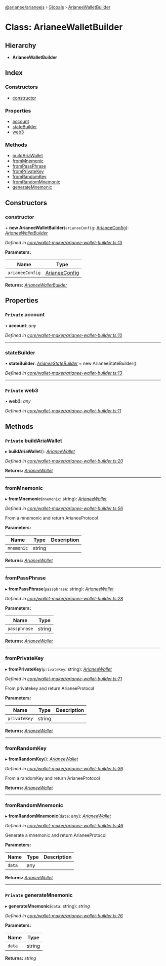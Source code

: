 [@arianee/arianeejs](../README.md) › [Globals](../globals.md) › [ArianeeWalletBuilder](arianeewalletbuilder.md)

# Class: ArianeeWalletBuilder

## Hierarchy

* **ArianeeWalletBuilder**

## Index

### Constructors

* [constructor](arianeewalletbuilder.md#constructor)

### Properties

* [account](arianeewalletbuilder.md#private-account)
* [stateBuilder](arianeewalletbuilder.md#statebuilder)
* [web3](arianeewalletbuilder.md#private-web3)

### Methods

* [buildAriaWallet](arianeewalletbuilder.md#private-buildariawallet)
* [fromMnemonic](arianeewalletbuilder.md#frommnemonic)
* [fromPassPhrase](arianeewalletbuilder.md#frompassphrase)
* [fromPrivateKey](arianeewalletbuilder.md#fromprivatekey)
* [fromRandomKey](arianeewalletbuilder.md#fromrandomkey)
* [fromRandomMnemonic](arianeewalletbuilder.md#fromrandommnemonic)
* [generateMnemonic](arianeewalletbuilder.md#private-generatemnemonic)

## Constructors

###  constructor

\+ **new ArianeeWalletBuilder**(`arianeeConfig`: [ArianeeConfig](../interfaces/arianeeconfig.md)): *[ArianeeWalletBuilder](arianeewalletbuilder.md)*

*Defined in [core/wallet-maker/arianee-wallet-builder.ts:13](https://github.com/stefdelec/arianeeJS/blob/07076e4/src/core/wallet-maker/arianee-wallet-builder.ts#L13)*

**Parameters:**

Name | Type |
------ | ------ |
`arianeeConfig` | [ArianeeConfig](../interfaces/arianeeconfig.md) |

**Returns:** *[ArianeeWalletBuilder](arianeewalletbuilder.md)*

## Properties

### `Private` account

• **account**: *any*

*Defined in [core/wallet-maker/arianee-wallet-builder.ts:10](https://github.com/stefdelec/arianeeJS/blob/07076e4/src/core/wallet-maker/arianee-wallet-builder.ts#L10)*

___

###  stateBuilder

• **stateBuilder**: *[ArianeeStateBuilder](arianeestatebuilder.md)* =  new ArianeeStateBuilder()

*Defined in [core/wallet-maker/arianee-wallet-builder.ts:13](https://github.com/stefdelec/arianeeJS/blob/07076e4/src/core/wallet-maker/arianee-wallet-builder.ts#L13)*

___

### `Private` web3

• **web3**: *any*

*Defined in [core/wallet-maker/arianee-wallet-builder.ts:11](https://github.com/stefdelec/arianeeJS/blob/07076e4/src/core/wallet-maker/arianee-wallet-builder.ts#L11)*

## Methods

### `Private` buildAriaWallet

▸ **buildAriaWallet**(): *[ArianeeWallet](arianeewallet.md)*

*Defined in [core/wallet-maker/arianee-wallet-builder.ts:20](https://github.com/stefdelec/arianeeJS/blob/07076e4/src/core/wallet-maker/arianee-wallet-builder.ts#L20)*

**Returns:** *[ArianeeWallet](arianeewallet.md)*

___

###  fromMnemonic

▸ **fromMnemonic**(`mnemonic`: string): *[ArianeeWallet](arianeewallet.md)*

*Defined in [core/wallet-maker/arianee-wallet-builder.ts:56](https://github.com/stefdelec/arianeeJS/blob/07076e4/src/core/wallet-maker/arianee-wallet-builder.ts#L56)*

 From a mnemonic and return ArianeeProtocol

**Parameters:**

Name | Type | Description |
------ | ------ | ------ |
`mnemonic` | string |   |

**Returns:** *[ArianeeWallet](arianeewallet.md)*

___

###  fromPassPhrase

▸ **fromPassPhrase**(`passphrase`: string): *[ArianeeWallet](arianeewallet.md)*

*Defined in [core/wallet-maker/arianee-wallet-builder.ts:28](https://github.com/stefdelec/arianeeJS/blob/07076e4/src/core/wallet-maker/arianee-wallet-builder.ts#L28)*

**Parameters:**

Name | Type |
------ | ------ |
`passphrase` | string |

**Returns:** *[ArianeeWallet](arianeewallet.md)*

___

###  fromPrivateKey

▸ **fromPrivateKey**(`privateKey`: string): *[ArianeeWallet](arianeewallet.md)*

*Defined in [core/wallet-maker/arianee-wallet-builder.ts:71](https://github.com/stefdelec/arianeeJS/blob/07076e4/src/core/wallet-maker/arianee-wallet-builder.ts#L71)*

 From privatekey and return ArianeeProtocol

**Parameters:**

Name | Type | Description |
------ | ------ | ------ |
`privateKey` | string |   |

**Returns:** *[ArianeeWallet](arianeewallet.md)*

___

###  fromRandomKey

▸ **fromRandomKey**(): *[ArianeeWallet](arianeewallet.md)*

*Defined in [core/wallet-maker/arianee-wallet-builder.ts:36](https://github.com/stefdelec/arianeeJS/blob/07076e4/src/core/wallet-maker/arianee-wallet-builder.ts#L36)*

From a randomKey and return ArianeeProtocol

**Returns:** *[ArianeeWallet](arianeewallet.md)*

___

###  fromRandomMnemonic

▸ **fromRandomMnemonic**(`data`: any): *[ArianeeWallet](arianeewallet.md)*

*Defined in [core/wallet-maker/arianee-wallet-builder.ts:46](https://github.com/stefdelec/arianeeJS/blob/07076e4/src/core/wallet-maker/arianee-wallet-builder.ts#L46)*

Generate a mnemonic and return ArianeeProtocol

**Parameters:**

Name | Type | Description |
------ | ------ | ------ |
`data` | any |   |

**Returns:** *[ArianeeWallet](arianeewallet.md)*

___

### `Private` generateMnemonic

▸ **generateMnemonic**(`data`: string): *string*

*Defined in [core/wallet-maker/arianee-wallet-builder.ts:76](https://github.com/stefdelec/arianeeJS/blob/07076e4/src/core/wallet-maker/arianee-wallet-builder.ts#L76)*

**Parameters:**

Name | Type |
------ | ------ |
`data` | string |

**Returns:** *string*

